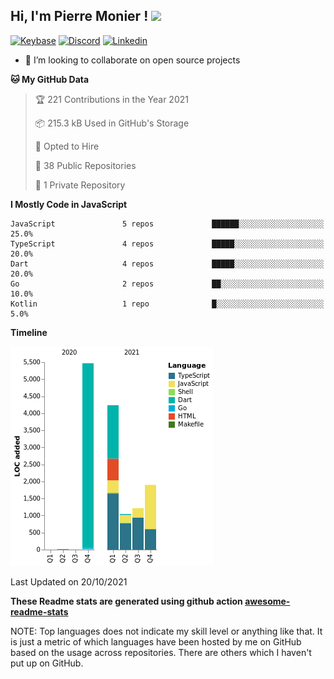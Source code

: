 <h2> Hi, I'm Pierre Monier ! <img src="https://media.giphy.com/media/mGcNjsfWAjY5AEZNw6/giphy.gif" width="50"></h2>

[![Keybase](https://img.shields.io/badge/keybase-33a0ff?style=flat-square&logo=Keybase&logoColor=white&link=https://keybase.io/pmonier)](https://keybase.io/pmonier)
[![Discord](https://img.shields.io/badge/discord-5865f2?style=flat-square&logo=Discord&logoColor=white&link=https://discord.com/users/338345652939390978)](https://discord.com/users/338345652939390978)
[![Linkedin](https://img.shields.io/badge/linkedin-5ab0f7?style=flat-square&logo=Linkedin&logoColor=white&link=https://www.linkedin.com/in/pierre-monier-026aa3174/)](https://www.linkedin.com/in/pierre-monier-026aa3174/)

- 👯 I’m looking to collaborate on open source projects

<!--START_SECTION:waka-->
**🐱 My GitHub Data** 

> 🏆 221 Contributions in the Year 2021
 > 
> 📦 215.3 kB Used in GitHub's Storage 
 > 
> 💼 Opted to Hire
 > 
> 📜 38 Public Repositories 
 > 
> 🔑 1 Private Repository 
 > 
**I Mostly Code in JavaScript** 

```text
JavaScript               5 repos             ██████░░░░░░░░░░░░░░░░░░░   25.0% 
TypeScript               4 repos             █████░░░░░░░░░░░░░░░░░░░░   20.0% 
Dart                     4 repos             █████░░░░░░░░░░░░░░░░░░░░   20.0% 
Go                       2 repos             ██░░░░░░░░░░░░░░░░░░░░░░░   10.0% 
Kotlin                   1 repo              █░░░░░░░░░░░░░░░░░░░░░░░░   5.0%

```


**Timeline**

![Chart not found](https://raw.githubusercontent.com/Pierre-Monier/Pierre-Monier/main/charts/bar_graph.png) 


 Last Updated on 20/10/2021
<!--END_SECTION:waka-->


**These Readme stats are generated using github action [awesome-readme-stats](https://github.com/anmol098/waka-readme-stats)**

NOTE: Top languages does not indicate my skill level or anything like that. It is just a metric of which languages have been hosted by me on GitHub based on the usage across repositories. There are others which I haven't put up on GitHub.
